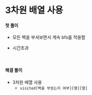 # 3차원 배열 사용

#### 첫 풀이

* 모든 벽을 부셔보면서 계속 bfs를 적용함

* 시간초과

<br>

#### 해결 풀이

* 3차원 배열 사용
  * `visited[벽을 부쉈는지 여부][행][열]`

